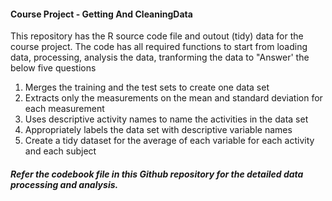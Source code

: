 #### Course Project - Getting And CleaningData

This repository has the R source code file and outout (tidy) data for the course project. The code has all required functions to start from loading data, processing, analysis the data, tranforming the data to "Answer' the below five questions

1. Merges the training and the test sets to create one data set
2. Extracts only the measurements on the mean and standard deviation for each measurement
3. Uses descriptive activity names to name the activities in the data set
4. Appropriately labels the data set with descriptive variable names
5. Create a tidy dataset for the average of each variable for each activity and each subject

##### Refer the codebook file in this Github repository for the detailed data processing and analysis. 

